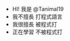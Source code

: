 - HI! 我是 @Tanimal19
- 我不擅長 打程式語言
- 我很擅長 被程式打
- 正在學習 不被程式打


<!---
Tanimal19/Tanimal19 is a ✨ special ✨ repository because its `README.md` (this file) appears on your GitHub profile.
You can click the Preview link to take a look at your changes.
--->
